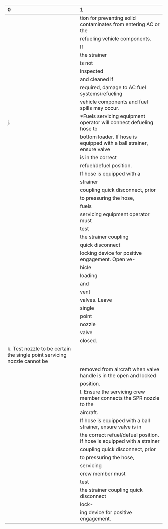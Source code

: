 | 0                                                                        | 1                                                                       |
|:-------------------------------------------------------------------------|:------------------------------------------------------------------------|
|                                                                          | tion for preventing solid contaminates from entering AC or the          |
|                                                                          | refueling vehicle components.                                           |
|                                                                          | If                                                                      |
|                                                                          | the strainer                                                            |
|                                                                          | is not                                                                  |
|                                                                          | inspected                                                               |
|                                                                          | and cleaned if                                                          |
|                                                                          | required, damage to AC fuel systems/refueling                           |
|                                                                          | vehicle components and fuel spills may occur.                           |
| j.                                                                       | *Fuels servicing equipment operator will connect defueling hose to      |
|                                                                          | bottom loader. If hose is equipped with a ball strainer, ensure valve   |
|                                                                          | is in the correct                                                       |
|                                                                          | refuel/defuel position.                                                 |
|                                                                          | If hose is equipped with a                                              |
|                                                                          | strainer                                                                |
|                                                                          | coupling quick disconnect, prior                                        |
|                                                                          | to pressuring the hose,                                                 |
|                                                                          | fuels                                                                   |
|                                                                          | servicing equipment operator must                                       |
|                                                                          | test                                                                    |
|                                                                          | the strainer coupling                                                   |
|                                                                          | quick disconnect                                                        |
|                                                                          | locking device for positive engagement. Open ve-                        |
|                                                                          | hicle                                                                   |
|                                                                          | loading                                                                 |
|                                                                          | and                                                                     |
|                                                                          | vent                                                                    |
|                                                                          | valves. Leave                                                           |
|                                                                          | single                                                                  |
|                                                                          | point                                                                   |
|                                                                          | nozzle                                                                  |
|                                                                          | valve                                                                   |
|                                                                          | closed.                                                                 |
| k. Test nozzle to be certain the single point servicing nozzle cannot be |                                                                         |
|                                                                          | removed from aircraft when valve handle is in the open and locked       |
|                                                                          | position.                                                               |
|                                                                          | l. Ensure the servicing crew member connects the SPR nozzle to the      |
|                                                                          | aircraft.                                                               |
|                                                                          | If hose is equipped with a ball strainer, ensure valve is in            |
|                                                                          | the correct refuel/defuel position. If hose is equipped with a strainer |
|                                                                          | coupling quick disconnect, prior                                        |
|                                                                          | to pressuring the hose,                                                 |
|                                                                          | servicing                                                               |
|                                                                          | crew member must                                                        |
|                                                                          | test                                                                    |
|                                                                          | the strainer coupling quick disconnect                                  |
|                                                                          | lock-                                                                   |
|                                                                          | ing device for positive engagement.                                     |